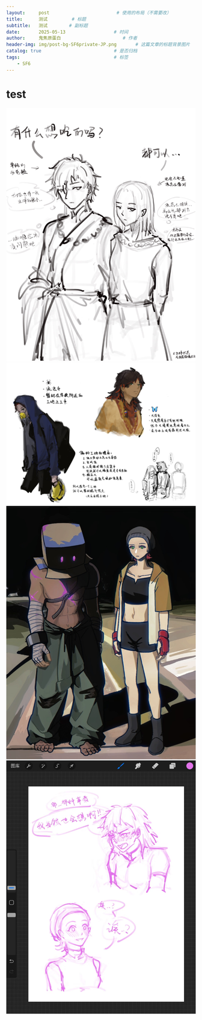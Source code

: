```yaml
---
layout:     post                         # 使用的布局（不需要改）
title:      测试         # 标题 
subtitle:   测试        # 副标题
date:       2025-05-13 				    # 时间
author:     鬼焦原蛋白 					    # 作者
header-img: img/post-bg-SF6private-JP.png 	    # 这篇文章的标题背景图片
catalog: true 						    # 是否归档
tags:								    # 标签
    - SF6
---
```


# test

![回归之后](img/test-250513-1.JPG)
![蝶舞人设](img/test-250513-2.JPG)
![meme](img/test-250513-3.JPG)
![纯情哨向](img/test-250513-4.jpg)
